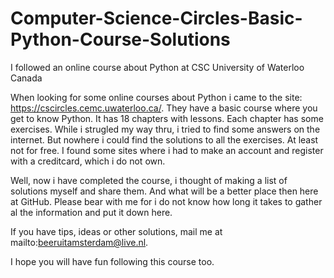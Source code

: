 # Computer-Science-Circles-Basic-Python-Course-Solutions
I followed an online course about Python at CSC University of Waterloo Canada

When looking for some online courses about Python i came to the site: https://cscircles.cemc.uwaterloo.ca/.
They have a basic course where you get to know Python. It has 18 chapters with lessons. Each chapter has some exercises.
While i strugled my way thru, i tried to find some answers on the internet. But nowhere i could find the solutions to all the exercises. At least not for free.
I found some sites where i had to make an account and register with a creditcard, which i do not own.

Well, now i have completed the course, i thought of making a list of solutions myself and share them. And what will be a better place then here at GitHub.
Please bear with me for i do not know how long it takes to gather al the information and put it down here.

If you have tips, ideas or other solutions, mail me at mailto:beeruitamsterdam@live.nl.

I hope you will have fun following this course too.
